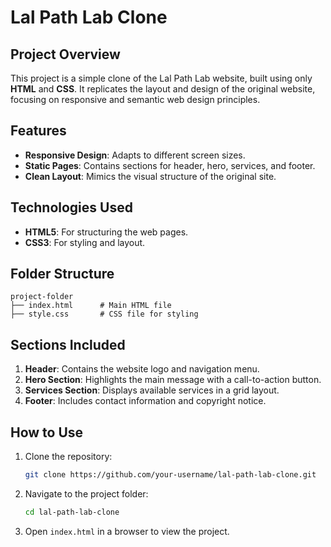 # Lal Path Lab Clone

## Project Overview
This project is a simple clone of the Lal Path Lab website, built using only **HTML** and **CSS**. It replicates the layout and design of the original website, focusing on responsive and semantic web design principles.

## Features
- **Responsive Design**: Adapts to different screen sizes.
- **Static Pages**: Contains sections for header, hero, services, and footer.
- **Clean Layout**: Mimics the visual structure of the original site.

## Technologies Used
- **HTML5**: For structuring the web pages.
- **CSS3**: For styling and layout.

## Folder Structure
```
project-folder
├── index.html      # Main HTML file
├── style.css       # CSS file for styling
```

## Sections Included
1. **Header**: Contains the website logo and navigation menu.
2. **Hero Section**: Highlights the main message with a call-to-action button.
3. **Services Section**: Displays available services in a grid layout.
4. **Footer**: Includes contact information and copyright notice.

## How to Use
1. Clone the repository:
   ```bash
   git clone https://github.com/your-username/lal-path-lab-clone.git
   ```
2. Navigate to the project folder:
   ```bash
   cd lal-path-lab-clone
   ```
3. Open `index.html` in a browser to view the project.

